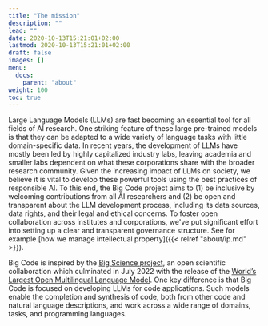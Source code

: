 ```yaml
---
title: "The mission"
description: ""
lead: ""
date: 2020-10-13T15:21:01+02:00
lastmod: 2020-10-13T15:21:01+02:00
draft: false
images: []
menu:
  docs:
    parent: "about"
weight: 100
toc: true
---
```

Large Language Models (LLMs) are fast becoming an essential tool for all fields of AI research. One striking feature of these large pre-trained models is that they can be adapted to a wide variety of language tasks with little domain-specific data. In recent years, the development of LLMs have mostly been led by highly capitalized industry labs, leaving academia and smaller labs dependent on what these corporations share with the broader research community. Given the increasing impact of LLMs on society, we believe it is vital to develop these powerful tools using the best practices of responsible AI. To this end, the Big Code project aims to (1) be inclusive by welcoming contributions from all AI researchers and (2) be open and transparent about the LLM development process, including its data sources, data rights, and their legal and ethical concerns. To foster open collaboration across institutes and corporations, we've put significant effort into setting up a clear and transparent governance structure. See for example [how we manage intellectual property]({{< relref "about/ip.md" >}}). 

Big Code is inspired by the [Big Science project](https://bigscience.huggingface.co/), an open scientific collaboration which culminated in July 2022 with the release of the [World’s Largest Open Multilingual Language Model](https://huggingface.co/bigscience/bloom). One key difference is that Big Code is focused on developing LLMs for code applications. Such models enable the completion and synthesis of code, both from other code and natural language descriptions, and work across a wide range of domains, tasks, and programming languages. 






<!-- However, it is increasingly difficult for academia and smaller industry labs to develop such models due to their high training cost and large engineering efforts. To democratize the training of LLMs, the [Big Science project](https://bigscience.huggingface.co/) was launched in May 2021 and their year-long program culminated with the release of the [World’s Largest Open Multilingual Language Model](https://huggingface.co/bigscience/bloom). 

Building on this success, we introduce Big Code: an open-scientific collaboration focused on LLMs for code. The purpose of the Big Code project is to collaboratively work towards exploring, training, releasing LLMs for code. To this end, the collaboration [actively seeks contributions from AI practitioners](/docs/about/join) who are interested in the following research topics:
- Curating training datasets for code LLMs
- Distributed training methods for LLMs
- Developing a representative evaluation suite for code LLMs (i.e., covering multiple tasks and programming languages)
- Developing methods for faster training and inference of LLMs
- Discussing the legal aspects of Code LLMs -->
